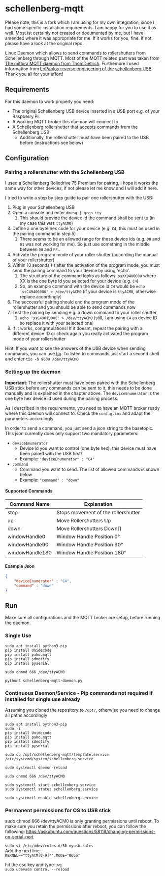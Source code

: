 # schellenberg-mqtt

Please note, this is a fork which I am using for my own integration, since I had some specfic installation requirements. I am happy for you to use it as well. Most ist certainly not created or documented by me, but I have amended where it was appropriate for me. If it works for you, fine. If not, please have a look at the original repo.

Linux Daemon which allows to send commands to rollershutters from Schellenberg through MQTT. Most of the MQTT related part was taken from [The miflora MQTT daemon from ThomDietrich](https://github.com/ThomDietrich/miflora-mqtt-daemon). Furthemore I used information from [LoPablos reverse engineering of the schellenberg USB](https://github.com/LoPablo/schellenberg-qivicon-usb). Thank you all for your effort!

## Requirements
For this daemon to work properly you need:
- The original Schellenberg USB device inserted in a USB port e.g. of your Raspberry Pi.
- A working MQTT broker this daemon will connect to
- A Schellenberg rollershutter that accepts commands from the Schellenberg USB
   - Additionally, the rollershutter must have been paired to the USB before (instructions see below)


## Configuration

### Pairing a rollershutter with the Schellenberg USB

I used a Schellenberg Rollodrive 75 Premium for pairing, I hope it works the same way for other devices, if not please let me know and I will add it here.

I tried to write a step by step guide to pair one rollershutter with the USB:
1.  Plug in your Schellenberg USB
2.  Open a console and enter `dmesg | grep tty`
    1.  This should provide the device id the command shall be sent to (in my case this was `ttyACM0`)
3.  Define a one byte hex code for your device (e.g. `C4`, this must be used in the pairing command in step 5)
    1.  There seems to be an allowed range for these device ids (e.g. `00` and `01` was not working for me). So just use something in the middle between `00` and `FF`..
4.  Activate the program mode of your roller shutter (according the manual of your rollershutter)
5.  Within 10 seconds (!) after the activation of the program mode, you must send the pairing command to your device by using 'echo'.
    1.  The structure of the command looks as follows: `ssXX9400000`  where XX is the one byte id you selected for your device (e.g. `C4`)
    2.  So, an example command with the device id `C4` would be `echo 'ssC49400000' > /dev/ttyACM0` (if your device is `ttyACM0`, otherwise replace accordingly)
6.  The successful pairing should end the program mode of the rollershutter and you should be able to send commands now
7.  Test the pairing by sending e.g. a down command to your roller shutter 
    1.  `echo 'ssC49010000' > /dev/ttyACM0` (still, I am using `C4` as device ID so replace it with your selected one)
8.  If it works, congratulations! If it doesnt, repeat the pairing with a different device ID or check again you really activated the program mode of your rollershutter

Hint: If you want to see the answers of the USB device when sending commands, you can use [tio](https://github.com/tio/tio). To listen to commands just start a second shell and enter `tio -b 9600 /dev/ttyACM0`

### Setting up the daemon

**Important**: The rollershutter must have been paired with the Schellenberg USB stick before any commands can be sent to it, this needs to be done manually and is explained in the chapter above.
The `deviceEnumerator` is the one byte hex device id used during the pairing process.

As I described in the requirements, you need to have an MQTT broker ready where this daemon will connect to.
Check the `config.ini` and adapt the parameters accordingly.

In order to send a command, you just send a json string to the basetopic. This json currently does only support two mandatory parameters:
- `deviceEnumerator`
  - Device id you want to control (one byte hex), this device must have been paired with the USB first!
  - Example: `"deviceEnumerator" : "C4"`
- `command`
  - Command you want to send. The list of allowed commands is shown below
  - Example: `"command" : "down"`

#### Supported Commands
| Command Name    | Explanation                         |
| --------------- | ----------------------------------- |
| stop            | Stops movement of the rollershutter |
| up              | Move Rollershutters Up              |
| down            | Move Rollershutters Down∏           |
| windowHandle0   | Window Handle Position 0°           |
| windowHandle90  | Window Handle Position 90°          |
| windowHandle180 | Window Handle Position 180°         |

#### Example Json

```json
{
    "deviceEnumerator" : "C4",
    "command" : "down"
}
```

## Run

Make sure all configurations and the MQTT broker are setup, before running the daemon. 

### Single Use

```
sudo apt install python3-pip
pip install Unidecode
pip install paho.mqtt
pip install sdnotify
pip install pyserial

sudo chmod 666 /dev/ttyACM0

python3 schellenberg-mqtt-daemon.py

```

### Continuous Daemon/Service - Pip commands not required if installed for single use already
Assuming you cloned the repository to `/opt/`, otherwise you need to change all paths accordingly

```
sudo apt install python3-pip
sudo -i
pip install Unidecode
pip install paho.mqtt
pip install sdnotify
pip install pyserial

sudo cp /opt/schellenberg-mqtt/template.service /etc/systemd/system/schellenberg.service

sudo systemctl daemon-reload

sudo chmod 666 /dev/ttyACM0  

sudo systemctl start schellenberg.service
sudo systemctl status schellenberg.service

sudo systemctl enable schellenberg.service
```

### Permanent permissions for OS to USB stick
sudo chmod 666 /dev/ttyACM0 is only granting permissions until reboot. To make sure you retain the permissions after reboot, you can follow the following:
https://askubuntu.com/questions/58119/changing-permissions-on-serial-port

`sudo vi /etc/udev/rules.d/50-myusb.rules`\
Add the next line:\
`KERNEL=="ttyACM[0-9]*",MODE="0666"`

hit the esc key and type `:wq`\
`sudo udevadm control --reload`
